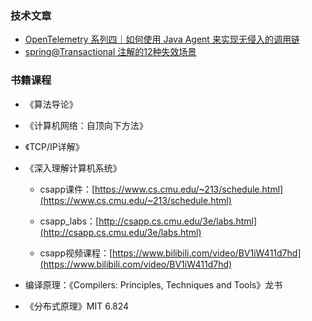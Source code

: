 ### 技术文章

- [OpenTelemetry 系列四｜如何使用 Java Agent 来实现无侵入的调用链](https://xie.infoq.cn/article/a3814f9326781409a05edc23d)
- [spring@Transactional 注解的12种失效场景](https://blog.51cto.com/u_14787961/4833414)

### 书籍课程

- 《算法导论》

- 《计算机网络：自顶向下方法》

- 《TCP/IP详解》

- 《深入理解计算机系统》

  - csapp课件：[https://www.cs.cmu.edu/~213/schedule.html](https://www.cs.cmu.edu/~213/schedule.html)

  - csapp_labs：[http://csapp.cs.cmu.edu/3e/labs.html](http://csapp.cs.cmu.edu/3e/labs.html)

  - csapp视频课程：[https://www.bilibili.com/video/BV1iW411d7hd](https://www.bilibili.com/video/BV1iW411d7hd)

- 编译原理：《Compilers: Principles, Techniques and Tools》龙书

- 《分布式原理》MIT 6.824